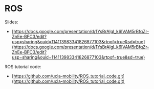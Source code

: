 # ROS 

Slides: 

- [https://docs.google.com/presentation/d/1YsBrAIgl_k6lVAM5rBfqZr-ZnEe-BFC3/edit?usp=sharing&ouid=114113983341826877103&rtpof=true&sd=true](https://docs.google.com/presentation/d/1YsBrAIgl_k6lVAM5rBfqZr-ZnEe-BFC3/edit?usp=sharing&ouid=114113983341826877103&rtpof=true&sd=true)

ROS tutorial code: 

- [https://github.com/ucla-mobility/ROS_tutorial_code.git](https://github.com/ucla-mobility/ROS_tutorial_code.git)
